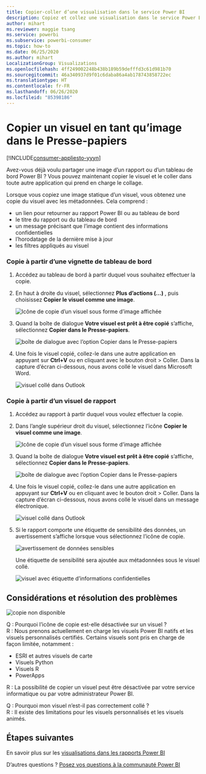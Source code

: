 ```yaml
---
title: Copier-coller d’une visualisation dans le service Power BI
description: Copiez et collez une visualisation dans le service Power BI.
author: mihart
ms.reviewer: maggie tsang
ms.service: powerbi
ms.subservice: powerbi-consumer
ms.topic: how-to
ms.date: 06/25/2020
ms.author: mihart
LocalizationGroup: Visualizations
ms.openlocfilehash: 4ff249002248b438b189b59defffd3c61d981b70
ms.sourcegitcommit: 46a340937d9f01c6daba86a4ab178743858722ec
ms.translationtype: HT
ms.contentlocale: fr-FR
ms.lasthandoff: 06/26/2020
ms.locfileid: "85398186"
---
```

# <a name="copy-a-visual-as-an-image-to-your-clipboard"></a>Copier un visuel en tant qu’image dans le Presse-papiers

[!INCLUDE[consumer-appliesto-yyyn](../includes/consumer-appliesto-yyyn.md)]

Avez-vous déjà voulu partager une image d’un rapport ou d’un tableau de bord Power BI ? Vous pouvez maintenant copier le visuel et le coller dans toute autre application qui prend en charge le collage. 

Lorsque vous copiez une image statique d’un visuel, vous obtenez une copie du visuel avec les métadonnées. Cela comprend :
* un lien pour retourner au rapport Power BI ou au tableau de bord
* le titre du rapport ou du tableau de bord
* un message précisant que l’image contient des informations confidentielles
* l’horodatage de la dernière mise à jour
* les filtres appliqués au visuel

### <a name="copy-from-a-dashboard-tile"></a>Copie à partir d’une vignette de tableau de bord

1. Accédez au tableau de bord à partir duquel vous souhaitez effectuer la copie.

2. En haut à droite du visuel, sélectionnez **Plus d’actions (…)** , puis choisissez **Copier le visuel comme une image**. 

    ![Icône de copie d’un visuel sous forme d’image affichée](media/end-user-copy-paste/power-bi-copy-dashboard.png)

3. Quand la boîte de dialogue **Votre visuel est prêt à être copié** s’affiche, sélectionnez **Copier dans le Presse-papiers**.

    ![boîte de dialogue avec l’option Copier dans le Presse-papiers](media//end-user-copy-paste/power-bi-copied.png)

4. Une fois le visuel copié, collez-le dans une autre application en appuyant sur **Ctrl+V** ou en cliquant avec le bouton droit > Coller. Dans la capture d’écran ci-dessous, nous avons collé le visuel dans Microsoft Word. 

    ![visuel collé dans Outlook](media//end-user-copy-paste/power-bi-paste-word.png)

### <a name="copy-from-a-report-visual"></a>Copie à partir d’un visuel de rapport 

1. Accédez au rapport à partir duquel vous voulez effectuer la copie.

2. Dans l’angle supérieur droit du visuel, sélectionnez l’icône **Copier le visuel comme une image**. 

    ![Icône de copie d’un visuel sous forme d’image affichée](media/end-user-copy-paste/power-bi-copy-icon.png)

3. Quand la boîte de dialogue **Votre visuel est prêt à être copié** s’affiche, sélectionnez **Copier dans le Presse-papiers**.

    ![boîte de dialogue avec l’option Copier dans le Presse-papiers](media//end-user-copy-paste/power-bi-copied.png)


4. Une fois le visuel copié, collez-le dans une autre application en appuyant sur **Ctrl+V** ou en cliquant avec le bouton droit > Coller. Dans la capture d’écran ci-dessous, nous avons collé le visuel dans un message électronique.

    ![visuel collé dans Outlook](media//end-user-copy-paste/power-bi-copy-email.png)

5. Si le rapport comporte une étiquette de sensibilité des données, un avertissement s’affiche lorsque vous sélectionnez l’icône de copie.  

    ![avertissement de données sensibles](media//end-user-copy-paste/power-bi-sensitive.png)

    Une étiquette de sensibilité sera ajoutée aux métadonnées sous le visuel collé. 

    ![visuel avec étiquette d’informations confidentielles](media//end-user-copy-paste/power-bi-confidential.png)



## <a name="considerations-and-troubleshooting"></a>Considérations et résolution des problèmes

   ![copie non disponible](media//end-user-copy-paste/power-bi-copy-grey.png)


Q : Pourquoi l’icône de copie est-elle désactivée sur un visuel ?    
R : Nous prenons actuellement en charge les visuels Power BI natifs et les visuels personnalisés certifiés. Certains visuels sont pris en charge de façon limitée, notamment : 
- ESRI et autres visuels de carte 
- Visuels Python 
- Visuels R 
- PowerApps    

R : La possibilité de copier un visuel peut être désactivée par votre service informatique ou par votre administrateur Power BI.


Q : Pourquoi mon visuel n’est-il pas correctement collé ?    
R : Il existe des limitations pour les visuels personnalisés et les visuels animés. 



## <a name="next-steps"></a>Étapes suivantes
En savoir plus sur les [visualisations dans les rapports Power BI](end-user-visual-type.md)

D’autres questions ? [Posez vos questions à la communauté Power BI](https://community.powerbi.com/)

